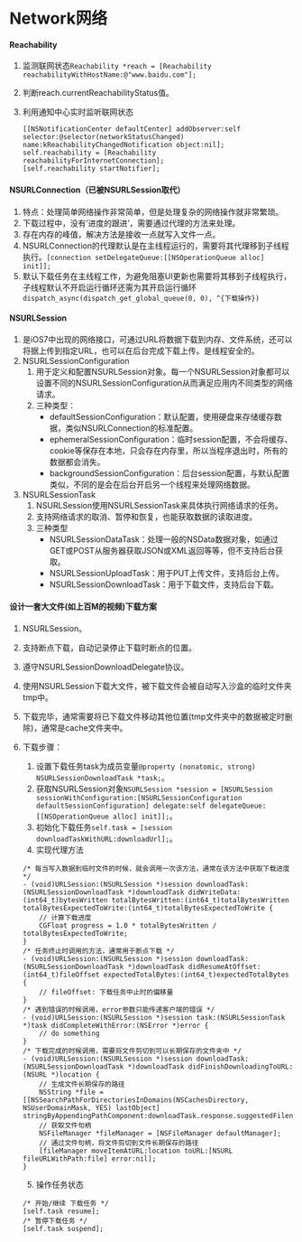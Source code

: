 # Network网络


#### Reachability
1. 监测联网状态`Reachability *reach = [Reachability     reachabilityWithHostName:@"www.baidu.com"];`
2. 判断reach.currentReachabilityStatus值。
3. 利用通知中心实时监听联网状态

	```
	[[NSNotificationCenter defaultCenter] addObserver:self selector:@selector(networkStatusChanged) name:kReachabilityChangedNotification object:nil];
	self.reachability = [Reachability reachabilityForInternetConnection];
	[self.reachability startNotifier];
	```

#### NSURLConnection（已被NSURLSession取代）
1. 特点：处理简单网络操作非常简单，但是处理复杂的网络操作就非常繁琐。
2. 下载过程中，没有’进度的跟进’，需要通过代理的方法来处理。
3. 存在内存的峰值，解决方法是接收一点就写入文件一点。
4. NSURLConnection的代理默认是在主线程运行的，需要将其代理移到子线程执行。`[connection setDelegateQueue:[[NSOperationQueue alloc] init]];`
5. 默认下载任务在主线程工作，为避免阻塞UI更新也需要将其移到子线程执行，子线程默认不开启运行循环还需为其开启运行循环`dispatch_async(dispatch_get_global_queue(0, 0), ^{下载操作})`

#### NSURLSession
1. 是iOS7中出现的网络接口，可通过URL将数据下载到内存、文件系统，还可以将据上传到指定URL，也可以在后台完成下载上传。是线程安全的。
2. NSURLSessionConfiguration
	1. 用于定义和配置NSURLSession对象。每一个NSURLSession对象都可以设置不同的NSURLSessionConfiguration从而满足应用内不同类型的网络请求。
	2. 三种类型：
		* defaultSessionConfiguration：默认配置，使用硬盘来存储缓存数据，类似NSURLConnection的标准配置。
		* ephemeralSessionConfiguration：临时session配置，不会将缓存、cookie等保存在本地，只会存在内存里，所以当程序退出时，所有的数据都会消失。
		* backgroundSessionConfiguration：后台session配置，与默认配置类似，不同的是会在后台开启另一个线程来处理网络数据。
3. NSURLSessionTask
	1. NSURLSession使用NSURLSessionTask来具体执行网络请求的任务。
	2. 支持网络请求的取消、暂停和恢复，也能获取数据的读取进度。
	3. 三种类型
		* NSURLSessionDataTask：处理一般的NSData数据对象，如通过GET或POST从服务器获取JSON或XML返回等等，但不支持后台获取。
		* NSURLSessionUploadTask：用于PUT上传文件，支持后台上传。
		* NSURLSessionDownloadTask：用于下载文件，支持后台下载。

#### 设计一套大文件(如上百M的视频)下载方案
1. NSURLSession。
2. 支持断点下载，自动记录停止下载时断点的位置。
3. 遵守NSURLSessionDownloadDelegate协议。
4. 使用NSURLSession下载大文件，被下载文件会被自动写入沙盒的临时文件夹tmp中。
5. 下载完毕，通常需要将已下载文件移动其他位置(tmp文件夹中的数据被定时删除)，通常是cache文件夹中。
6. 下载步骤：
	1. 设置下载任务task为成员变量`@property (nonatomic, strong) NSURLSessionDownloadTask *task;`。
	2. 获取NSURLSession对象`NSURLSession *session = [NSURLSession sessionWithConfiguration:[NSURLSessionConfiguration defaultSessionConfiguration] delegate:self delegateQueue:[[NSOperationQueue alloc] init]];`。
	3. 初始化下载任务`self.task = [session downloadTaskWithURL:downloadUrl];`。
	4. 实现代理方法

	```
	/* 每当写入数据到临时文件的时候，就会调用一次该方法，通常在该方法中获取下载进度*/
	- (void)URLSession:(NSURLSession *)session downloadTask:(NSURLSessionDownloadTask *)downloadTask didWriteData:(int64_t)bytesWritten totalBytesWritten:(int64_t)totalBytesWritten totalBytesExpectedToWrite:(int64_t)totalBytesExpectedToWrite {
		// 计算下载进度
		CGFloat progress = 1.0 * totalBytesWritten / totalBytesExpectedToWrite;
	}
	/* 任务终止时调用的方法，通常用于断点下载 */
	- (void)URLSession:(NSURLSession *)session downloadTask:(NSURLSessionDownloadTask *)downloadTask didResumeAtOffset:(int64_t)fileOffset expectedTotalBytes:(int64_t)expectedTotalBytes {
		// fileOffset: 下载任务中止时的偏移量
	}
	/* 遇到错误的时候调用，error参数只能传递客户端的错误 */
	- (void)URLSession:(NSURLSession *)session task:(NSURLSessionTask *)task didCompleteWithError:(NSError *)error {
		// do something
	}
	/* 下载完成的时候调用，需要将文件剪切到可以长期保存的文件夹中 */
	- (void)URLSession:(NSURLSession *)session downloadTask:(NSURLSessionDownloadTask *)downloadTask didFinishDownloadingToURL:(NSURL *)location {
		// 生成文件长期保存的路径
		NSString *file = [[NSSearchPathForDirectoriesInDomains(NSCachesDirectory, NSUserDomainMask, YES) lastObject] stringByAppendingPathComponent:downloadTask.response.suggestedFilename];
		// 获取文件句柄
		NSFileManager *fileManager = [NSFileManager defaultManager];
		// 通过文件句柄，将文件剪切到文件长期保存的路径
		[fileManager moveItemAtURL:location toURL:[NSURL fileURLWithPath:file] error:nil];
	}
	```
	5. 操作任务状态

	```
	/* 开始/继续 下载任务 */
	[self.task resume];
	/* 暂停下载任务 */
	[self.task suspend];
	```


